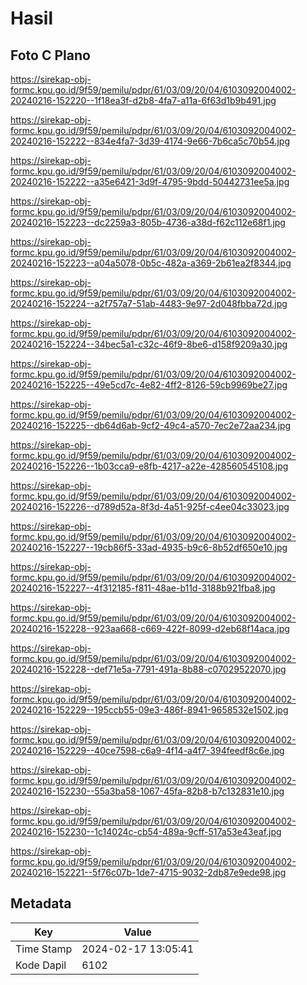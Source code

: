 # Hasil

## Foto C Plano

https://sirekap-obj-formc.kpu.go.id/9f59/pemilu/pdpr/61/03/09/20/04/6103092004002-20240216-152220--1f18ea3f-d2b8-4fa7-a11a-6f63d1b9b491.jpg

https://sirekap-obj-formc.kpu.go.id/9f59/pemilu/pdpr/61/03/09/20/04/6103092004002-20240216-152222--834e4fa7-3d39-4174-9e66-7b6ca5c70b54.jpg

https://sirekap-obj-formc.kpu.go.id/9f59/pemilu/pdpr/61/03/09/20/04/6103092004002-20240216-152222--a35e6421-3d9f-4795-9bdd-50442731ee5a.jpg

https://sirekap-obj-formc.kpu.go.id/9f59/pemilu/pdpr/61/03/09/20/04/6103092004002-20240216-152223--dc2259a3-805b-4736-a38d-f62c112e68f1.jpg

https://sirekap-obj-formc.kpu.go.id/9f59/pemilu/pdpr/61/03/09/20/04/6103092004002-20240216-152223--a04a5078-0b5c-482a-a369-2b61ea2f8344.jpg

https://sirekap-obj-formc.kpu.go.id/9f59/pemilu/pdpr/61/03/09/20/04/6103092004002-20240216-152224--a2f757a7-51ab-4483-9e97-2d048fbba72d.jpg

https://sirekap-obj-formc.kpu.go.id/9f59/pemilu/pdpr/61/03/09/20/04/6103092004002-20240216-152224--34bec5a1-c32c-46f9-8be6-d158f9209a30.jpg

https://sirekap-obj-formc.kpu.go.id/9f59/pemilu/pdpr/61/03/09/20/04/6103092004002-20240216-152225--49e5cd7c-4e82-4ff2-8126-59cb9969be27.jpg

https://sirekap-obj-formc.kpu.go.id/9f59/pemilu/pdpr/61/03/09/20/04/6103092004002-20240216-152225--db64d6ab-9cf2-49c4-a570-7ec2e72aa234.jpg

https://sirekap-obj-formc.kpu.go.id/9f59/pemilu/pdpr/61/03/09/20/04/6103092004002-20240216-152226--1b03cca9-e8fb-4217-a22e-428560545108.jpg

https://sirekap-obj-formc.kpu.go.id/9f59/pemilu/pdpr/61/03/09/20/04/6103092004002-20240216-152226--d789d52a-8f3d-4a51-925f-c4ee04c33023.jpg

https://sirekap-obj-formc.kpu.go.id/9f59/pemilu/pdpr/61/03/09/20/04/6103092004002-20240216-152227--19cb86f5-33ad-4935-b9c6-8b52df650e10.jpg

https://sirekap-obj-formc.kpu.go.id/9f59/pemilu/pdpr/61/03/09/20/04/6103092004002-20240216-152227--4f312185-f811-48ae-b11d-3188b921fba8.jpg

https://sirekap-obj-formc.kpu.go.id/9f59/pemilu/pdpr/61/03/09/20/04/6103092004002-20240216-152228--923aa668-c669-422f-8099-d2eb68f14aca.jpg

https://sirekap-obj-formc.kpu.go.id/9f59/pemilu/pdpr/61/03/09/20/04/6103092004002-20240216-152228--def71e5a-7791-491a-8b88-c07029522070.jpg

https://sirekap-obj-formc.kpu.go.id/9f59/pemilu/pdpr/61/03/09/20/04/6103092004002-20240216-152229--195ccb55-09e3-486f-8941-9658532e1502.jpg

https://sirekap-obj-formc.kpu.go.id/9f59/pemilu/pdpr/61/03/09/20/04/6103092004002-20240216-152229--40ce7598-c6a9-4f14-a4f7-394feedf8c6e.jpg

https://sirekap-obj-formc.kpu.go.id/9f59/pemilu/pdpr/61/03/09/20/04/6103092004002-20240216-152230--55a3ba58-1067-45fa-82b8-b7c132831e10.jpg

https://sirekap-obj-formc.kpu.go.id/9f59/pemilu/pdpr/61/03/09/20/04/6103092004002-20240216-152230--1c14024c-cb54-489a-9cff-517a53e43eaf.jpg

https://sirekap-obj-formc.kpu.go.id/9f59/pemilu/pdpr/61/03/09/20/04/6103092004002-20240216-152221--5f76c07b-1de7-4715-9032-2db87e9ede98.jpg


## Metadata

| Key        | Value               |
| ---------- | ------------------- |
| Time Stamp | 2024-02-17 13:05:41 |
| Kode Dapil | 6102                |



